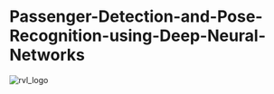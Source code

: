 # Passenger-Detection-and-Pose-Recognition-using-Deep-Neural-Networks

![rvl_logo](https://user-images.githubusercontent.com/54886095/145699366-91ccc0a5-a033-43fe-b300-75d9983b7043.png)
